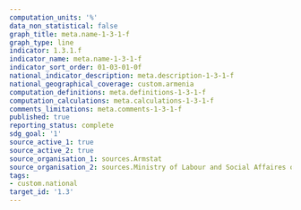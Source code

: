 ```yaml
---
computation_units: '%'
data_non_statistical: false
graph_title: meta.name-1-3-1-f
graph_type: line
indicator: 1.3.1.f
indicator_name: meta.name-1-3-1-f
indicator_sort_order: 01-03-01-0f
national_indicator_description: meta.description-1-3-1-f
national_geographical_coverage: custom.armenia
computation_definitions: meta.definitions-1-3-1-f
computation_calculations: meta.calculations-1-3-1-f
comments_limitations: meta.comments-1-3-1-f
published: true
reporting_status: complete
sdg_goal: '1'
source_active_1: true
source_active_2: true
source_organisation_1: sources.Armstat
source_organisation_2: sources.Ministry of Labour and Social Affaires of RA
tags:
- custom.national
target_id: '1.3'
---
```

